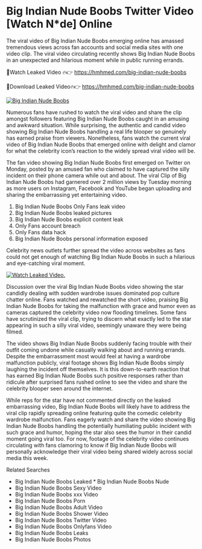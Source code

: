 ﻿# Big Indian Nude Boobs Twitter Video [Watch N*de] Online

The viral video of ﻿Big Indian Nude Boobs emerging online has amassed tremendous views across fan accounts and social media sites with one video clip. The viral video circulating recently shows ﻿Big Indian Nude Boobs in an unexpected and hilarious moment while in public running errands. 

🔴Watch Leaked Video 🔥👉  https://hmhmed.com/big-indian-nude-boobs 

🔴Download Leaked Video🔥👉  https://hmhmed.com/big-indian-nude-boobs 

[![Big Indian Nude Boobs](https://i.imgur.com/dJHk4Zq.gif)](https://hmhmed.com/big-indian-nude-boobs)

Numerous fans have rushed to watch the viral video and share the clip amongst followers featuring ﻿Big Indian Nude Boobs caught in an amusing and awkward situation. While surprising, the authentic and candid video showing ﻿Big Indian Nude Boobs handling a real life blooper so genuinely has earned praise from viewers. Nonetheless, fans watch the current viral video of ﻿Big Indian Nude Boobs that emerged online with delight and clamor for what the celebrity icon’s reaction to the widely spread viral video will be.

The fan video showing ﻿Big Indian Nude Boobs first emerged on Twitter on Monday, posted by an amused fan who claimed to have captured the silly incident on their phone camera while out and about. The viral Clip of ﻿Big Indian Nude Boobs had garnered over 2 million views by Tuesday morning as more users on Instagram, Facebook and YouTube began uploading and sharing the embarrassing yet entertaining video. 

1. ﻿Big Indian Nude Boobs Only Fans leak video
2. ﻿Big Indian Nude Boobs leaked pictures
3. ﻿Big Indian Nude Boobs explicit content leak
4. Only Fans account breach
5. Only Fans data hack
6. ﻿Big Indian Nude Boobs personal information exposed

Celebrity news outlets further spread the video across websites as fans could not get enough of watching ﻿Big Indian Nude Boobs in such a hilarious and eye-catching viral moment. 

[![Watch Leaked Video.](https://miro.medium.com/v2/resize:fit:828/format:webp/1*cilzJN44JGOrTw9NJCrNHA.gif "Watch Leaked Video")](https://hmhmed.com/big-indian-nude-boobs)

Discussion over the viral ﻿Big Indian Nude Boobs video showing the star candidly dealing with sudden wardrobe issues dominated pop culture chatter online. Fans watched and rewatched the short video, praising ﻿Big Indian Nude Boobs for taking the malfunction with grace and humor even as cameras captured the celebrity video now flooding timelines. Some fans have scrutinized the viral clip, trying to discern what exactly led to the star appearing in such a silly viral video, seemingly unaware they were being filmed.

The video shows ﻿Big Indian Nude Boobs suddenly facing trouble with their outfit coming undone while casually walking about and running errands. Despite the embarrassment most would feel at having a wardrobe malfunction publicly, viral footage shows ﻿Big Indian Nude Boobs simply laughing the incident off themselves. It is this down-to-earth reaction that has earned ﻿Big Indian Nude Boobs such positive responses rather than ridicule after surprised fans rushed online to see the video and share the celebrity blooper seen around the internet.  

While reps for the star have not commented directly on the leaked embarrassing video, ﻿Big Indian Nude Boobs will likely have to address the viral clip rapidly spreading online featuring quite the comedic celebrity wardrobe malfunction. Fans eagerly watch and share the video showing ﻿Big Indian Nude Boobs handling the potentially humiliating public incident with such grace and humor, hoping the star also sees the humor in their candid moment going viral too. For now, footage of the celebrity video continues circulating with fans clamoring to know if ﻿Big Indian Nude Boobs will personally acknowledge their viral video being shared widely across social media this week.

Related Searches
* ﻿Big Indian Nude Boobs Leaked
﻿* Big Indian Nude Boobs Nude
* ﻿Big Indian Nude Boobs Sexy Video
* ﻿Big Indian Nude Boobs xxx Video
* ﻿Big Indian Nude Boobs Porn
* ﻿Big Indian Nude Boobs Adult Video
* ﻿Big Indian Nude Boobs Shower Video
* ﻿Big Indian Nude Boobs Twitter Video
* ﻿Big Indian Nude Boobs Onlyfans Video
* ﻿Big Indian Nude Boobs Leaks
* ﻿Big Indian Nude Boobs Photos